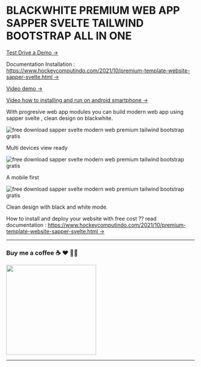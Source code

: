 # BLACKWHITE PREMIUM WEB APP SAPPER SVELTE TAILWIND BOOTSTRAP ALL IN ONE

[Test Drive a Demo →](https://blackwhite.pages.dev/)

Documentation Installation :
[https://www.hockeycomputindo.com/2021/10/premium-template-website-sapper-svelte.html →](https://www.hockeycomputindo.com/2021/10/premium-template-website-sapper-svelte.html)

[Video demo →](https://youtu.be/vtSINWl5pho)

[Video how to installing and run on android smartphone →](https://youtu.be/VyQ4nf8V-mw)

With progresive web app modules you can build modern web app using sapper svelte , clean design on blackwhite.

![free download sapper svelte modern web premium tailwind bootstrap gratis](https://1.bp.blogspot.com/-aRgJpp6NgKc/YXZslQe_wmI/AAAAAAAARfg/asEGmaCHsn8u2VGC-Gc9tBuemrTlp4W0gCLcBGAsYHQ/s1024/free%2Bsource%2Bcode%2Bwebsite%2Btemplate%2Bthemes%2Bsapper%2Bsvelte%2Bgratis%2B%25281%2529.jpg)

Multi devices view ready

![free download sapper svelte modern web premium tailwind bootstrap gratis](https://1.bp.blogspot.com/-pLZFor1lmTI/YXZsnUKUyYI/AAAAAAAARf0/smX_m10amVog2iJH7FR-XbeMqBkNEr2OwCLcBGAsYHQ/s1024/free%2Bsource%2Bcode%2Bwebsite%2Btemplate%2Bthemes%2Bsapper%2Bsvelte%2Bgratis%2B%25282%2529.jpg)

A mobile first 

![free download sapper svelte modern web premium tailwind bootstrap gratis](https://1.bp.blogspot.com/-tL8HLFK6jAQ/YXZsn0c_x3I/AAAAAAAARf8/8l4lPDLw7tQoNfjPorhMAumPniyiiAVoACLcBGAsYHQ/s1024/free%2Bsource%2Bcode%2Bwebsite%2Btemplate%2Bthemes%2Bsapper%2Bsvelte%2Bgratis%2B%25283%2529.jpg)

Clean design with black and white mode.

How to install and deploy your website with free cost ?? read documentation :
[https://www.hockeycomputindo.com/2021/10/premium-template-website-sapper-svelte.html →](https://www.hockeycomputindo.com/2021/10/premium-template-website-sapper-svelte.html)


--------------------------------------------------------------------------------------------------------------------

### Buy me a coffee ☕️ ❤️  ✌🏻

<a href="https://www.buymeacoffee.com/axcora"><img width="240" src="https://blogger.googleusercontent.com/img/b/R29vZ2xl/AVvXsEgIA9HMwkK8kr7uRwVNxnhXsLQsJHxQQYVSzqCAaK58OpJOiTlzbIX7eEwS_VpJ3oEG-xrmVEl2WKqGvB_o-KjyBGTbbjFHM_bN2Jce9g3FTnt2ZJViwcvB9DHPOKPEMCl7jTQRVWKPw_ETloH7_CK8Xr09SSNNx22xnfGjViwdEsGtR-yGrLmr-JUGHA/s1090/bmc-button.png"/></a>

--------------------------------------------------------------------------------------------------------------------

